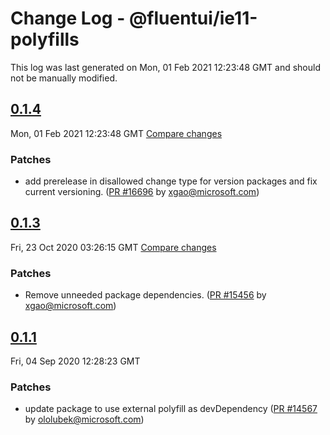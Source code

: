 # Change Log - @fluentui/ie11-polyfills

This log was last generated on Mon, 01 Feb 2021 12:23:48 GMT and should not be manually modified.

<!-- Start content -->

## [0.1.4](https://github.com/microsoft/fluentui/tree/@fluentui/ie11-polyfills_v0.1.4)

Mon, 01 Feb 2021 12:23:48 GMT 
[Compare changes](https://github.com/microsoft/fluentui/compare/@fluentui/ie11-polyfills_v0.1.3..@fluentui/ie11-polyfills_v0.1.4)

### Patches

- add prerelease in disallowed change type for version packages and fix current versioning. ([PR #16696](https://github.com/microsoft/fluentui/pull/16696) by xgao@microsoft.com)

## [0.1.3](https://github.com/microsoft/fluentui/tree/@fluentui/ie11-polyfills_v0.1.3)

Fri, 23 Oct 2020 03:26:15 GMT 
[Compare changes](https://github.com/microsoft/fluentui/compare/@fluentui/ie11-polyfills_v0.1.1..@fluentui/ie11-polyfills_v0.1.3)

### Patches

- Remove unneeded package dependencies. ([PR #15456](https://github.com/microsoft/fluentui/pull/15456) by xgao@microsoft.com)

## [0.1.1](https://github.com/microsoft/fluentui/tree/@fluentui/ie11-polyfills_v0.1.1)

Fri, 04 Sep 2020 12:28:23 GMT

### Patches

- update package to use external polyfill as devDependency ([PR #14567](https://github.com/microsoft/fluentui/pull/14567) by ololubek@microsoft.com)
